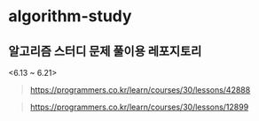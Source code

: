 # algorithm-study

## 알고리즘 스터디 문제 풀이용 레포지토리

<6.13 ~ 6.21>
> https://programmers.co.kr/learn/courses/30/lessons/42888

> https://programmers.co.kr/learn/courses/30/lessons/12899
